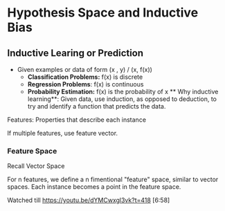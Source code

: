 # Hypothesis Space and Inductive Bias

## Inductive Learing or Prediction
- Given examples or data of form (x , y) / (x, f(x))
  - **Classification Problems:** f(x) is discrete
  - **Regression Problems**: f(x) is continuous
  - **Probability Estimation:** f(x) is the probability of x
**
Why inductive learning**: Given data, use induction, as opposed to deduction, to try and identify a function that predicts the data.

Features: Properties that describe each instance

If multiple features, use feature vector.

### Feature Space

Recall Vector Space

For n features, we define a n fimentional "feature" space, similar to vector spaces. Each instance becomes a point in the feature space.

Watched till https://youtu.be/dYMCwxgl3vk?t=418 [6:58]
